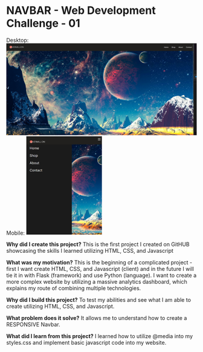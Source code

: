# NAVBAR - Web Development Challenge - 01

Desktop: <img src="/Showcase-Desktop.png" alt="Desktop" width="600"/> Mobile: <img src="/Showcase-Mobile.png" alt="Mobile" width="200"/>



**Why did I create this project?**
This is the first project I created on GitHUB showcasing the skills I learned utilizing HTML, CSS, and Javascript

**What was my motivation?**
This is the beginning of a complicated project - first I want create HTML, CSS, and Javascript (client) and in the future I will tie it in with Flask (framework) and use Python (language). I want to create a more complex website by utilizing a massive analytics dashboard, which explains my route of combining multiple technologies.

**Why did I build this project?**
To test my abilities and see what I am able to create utilizing HTML, CSS, and Javascript.


**What problem does it solve?**
It allows me to understand how to create a RESPONSIVE Navbar. 

**What did I learn from this project?**
I learned how to utilize @media into my styles.css and implement basic javascript code into my website. 
 